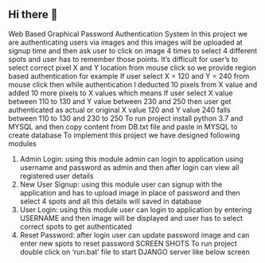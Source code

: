 ## Hi there 👋
Web Based Graphical Password Authentication System
In this project we are authenticating users via images and this images will be uploaded at signup time and then ask user to click on image 4 times to select 4 different spots and user has to remember those points.
It’s difficult for user’s to select correct pixel X and Y location from mouse click so we provide region based authentication for example
If user select X = 120 and Y = 240 from mouse click then while authentication I deducted 10 pixels from X value and added 10 more pixels to X values which means
If user select X value between 110 to 130 and Y value between 230 and 250 then user get authenticated as actual or original X value 120 and Y value 240 falls between 110 to 130 and 230 to 250
To run project install python 3.7 and MYSQL and then copy content from DB.txt file and paste in MYSQL to create database
To implement this project we have designed following modules
1)	Admin Login: using this module admin can login to application using username and password as admin and then after login can view all registered user details 
2)	New User Signup: using this module user can signup with the application and has to upload image in place of password and then select 4 spots and all this details will saved in database
3)	User Login: using this module user can login to application by entering USERNAME and then image will be displayed and user has to select correct spots to get authenticated
4)	Reset Password: after login user can update password image and can enter new spots to reset password
SCREEN SHOTS
To run project double click on ‘run.bat’ file to start DJANGO server like below screen



